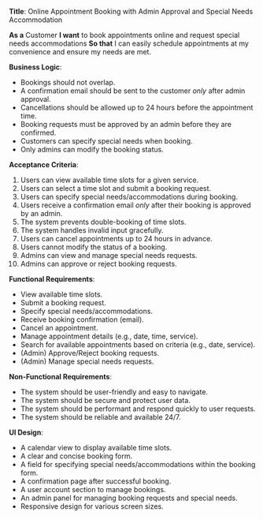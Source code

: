 **Title**: Online Appointment Booking with Admin Approval and Special Needs Accommodation

**As a** Customer
**I want** to book appointments online and request special needs accommodations
**So that** I can easily schedule appointments at my convenience and ensure my needs are met.

**Business Logic**:

- Bookings should not overlap.
- A confirmation email should be sent to the customer _only_ after admin approval.
- Cancellations should be allowed up to 24 hours before the appointment time.
- Booking requests must be approved by an admin before they are confirmed.
- Customers can specify special needs when booking.
- Only admins can modify the booking status.

**Acceptance Criteria**:

1. Users can view available time slots for a given service.
2. Users can select a time slot and submit a booking request.
3. Users can specify special needs/accommodations during booking.
4. Users receive a confirmation email _only_ after their booking is approved by an admin.
5. The system prevents double-booking of time slots.
6. The system handles invalid input gracefully.
7. Users can cancel appointments up to 24 hours in advance.
8. Users cannot modify the status of a booking.
9. Admins can view and manage special needs requests.
10. Admins can approve or reject booking requests.

**Functional Requirements**:

- View available time slots.
- Submit a booking request.
- Specify special needs/accommodations.
- Receive booking confirmation (email).
- Cancel an appointment.
- Manage appointment details (e.g., date, time, service).
- Search for available appointments based on criteria (e.g., date, service).
- (Admin) Approve/Reject booking requests.
- (Admin) Manage special needs requests.

**Non-Functional Requirements**:

- The system should be user-friendly and easy to navigate.
- The system should be secure and protect user data.
- The system should be performant and respond quickly to user requests.
- The system should be reliable and available 24/7.

**UI Design**:

- A calendar view to display available time slots.
- A clear and concise booking form.
- A field for specifying special needs/accommodations within the booking form.
- A confirmation page after successful booking.
- A user account section to manage bookings.
- An admin panel for managing booking requests and special needs.
- Responsive design for various screen sizes.
